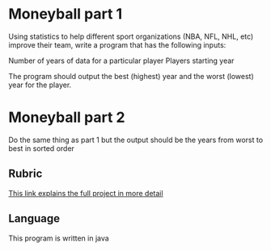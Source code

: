 # Moneyball part 1
Using statistics to help different sport organizations (NBA, NFL, NHL, etc) improve their team, write a program that has the following inputs:

Number of years of data for a particular player
Players starting year

The program should output the best (highest) year and the worst (lowest) year for the player.

# Moneyball part 2
Do the same thing as part 1 but the output should be the years from worst to best in sorted order

## Rubric
[This link explains the full project in more detail](https://github.com/dirky9000/Moneyball/blob/main/docs/Moneyball-Rubric.pdf)

## Language
This program is written in java

